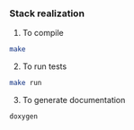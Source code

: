### Stack realization

1. To compile 
```bash
make
```
2. To run tests
```bash
make run
```

3. To generate documentation
```bash
doxygen
```

